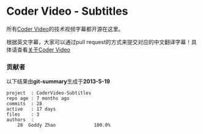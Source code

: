Coder Video - Subtitles
====================

所有[Coder Video](http://www.codervideo.com)的技术视频字幕都开源在这里。

根据英文字幕，大家可以通过pull request的方式来提交对应的中文翻译字幕！具体请查看[关于Coder Video](http://blog.codervideo.com/about)

### 贡献者

以下结果由**git-summary**生成于**2013-5-19**

    project  : CoderVideo-Subtitles  
    repo age : 7 months ago  
    commits  : 28  
    active   : 17 days  
    files    : 3  
    authors  :  
        28  Goddy Zhao              100.0%  
